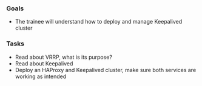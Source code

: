 
### Goals
- The trainee will understand how to deploy and manage Keepalived cluster

### Tasks
- Read about VRRP, what is its purpose?
- Read about Keepalived
- Deploy an HAProxy and Keepalived cluster, make sure both services are working as intended